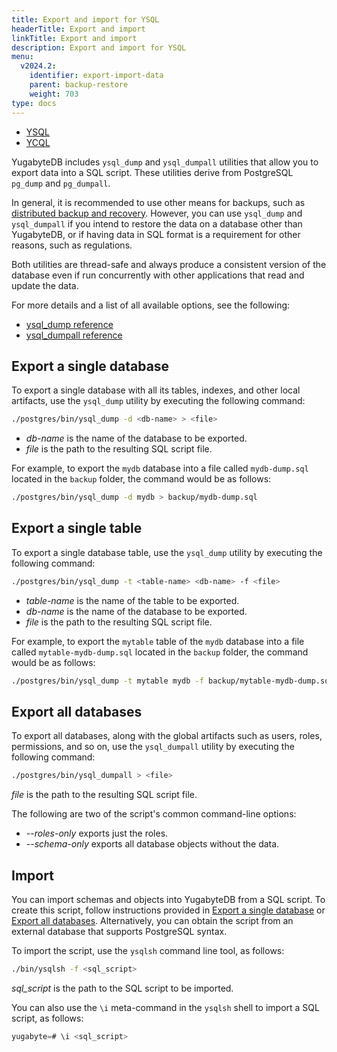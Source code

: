 ```yaml
---
title: Export and import for YSQL
headerTitle: Export and import
linkTitle: Export and import
description: Export and import for YSQL
menu:
  v2024.2:
    identifier: export-import-data
    parent: backup-restore
    weight: 703
type: docs
---
```


<ul class="nav nav-tabs-alt nav-tabs-yb">
  <li >
    <a href="../export-import-data/" class="nav-link active">
      <i class="icon-postgres" aria-hidden="true"></i>
      YSQL
    </a>
  </li>
  <li >
    <a href="../export-import-data-ycql/" class="nav-link">
      <i class="icon-cassandra" aria-hidden="true"></i>
      YCQL
    </a>
  </li>
</ul>

YugabyteDB includes `ysql_dump` and `ysql_dumpall` utilities that allow you to export data into a SQL script. These utilities derive from PostgreSQL `pg_dump` and `pg_dumpall`.

In general, it is recommended to use other means for backups, such as [distributed backup and recovery](../snapshot-ysql/). However, you can use `ysql_dump` and `ysql_dumpall` if you intend to restore the data on a database other than YugabyteDB, or if having data in SQL format is a requirement for other reasons, such as regulations.

Both utilities are thread-safe and always produce a consistent version of the database even if run concurrently with other applications that read and update the data.

For more details and a list of all available options, see the following:

- [ysql_dump reference](../../../admin/ysql-dump/)
- [ysql_dumpall reference](../../../admin/ysql-dumpall/)

## Export a single database

To export a single database with all its tables, indexes, and other local artifacts, use the `ysql_dump` utility by executing the following command:

```sh
./postgres/bin/ysql_dump -d <db-name> > <file>
```

- *db-name* is the name of the database to be exported.
- *file* is the path to the resulting SQL script file.

For example, to export the `mydb` database into a file called `mydb-dump.sql` located in the `backup` folder, the command would be as follows:

```sh
./postgres/bin/ysql_dump -d mydb > backup/mydb-dump.sql
```

## Export a single table

To export a single database table, use the `ysql_dump` utility by executing the following command:

```sh
./postgres/bin/ysql_dump -t <table-name> <db-name> -f <file>
```

- *table-name* is the name of the table to be exported.
- *db-name* is the name of the database to be exported.
- *file* is the path to the resulting SQL script file.

For example, to export the `mytable` table of the `mydb` database into a file called `mytable-mydb-dump.sql` located in the `backup` folder, the command would be as follows:

```sh
./postgres/bin/ysql_dump -t mytable mydb -f backup/mytable-mydb-dump.sql
```

## Export all databases

To export all databases, along with the global artifacts such as users, roles, permissions, and so on, use the `ysql_dumpall` utility by executing the following command:

```sh
./postgres/bin/ysql_dumpall > <file>
```

*file* is the path to the resulting SQL script file.

The following are two of the script's common command-line options:

- *--roles-only* exports just the roles.
- *--schema-only* exports all database objects without the data.

## Import

You can import schemas and objects into YugabyteDB from a SQL script. To create this script, follow instructions provided in [Export a single database](#export-a-single-database) or [Export all databases](#export-all-databases). Alternatively, you can obtain the script from an external database that supports PostgreSQL syntax.

To import the script, use the `ysqlsh` command line tool, as follows:

```sh
./bin/ysqlsh -f <sql_script>
```

*sql_script* is the path to the SQL script to be imported.

You can also use the `\i` meta-command in the `ysqlsh` shell to import a SQL script, as follows:

```sql
yugabyte=# \i <sql_script>
```
